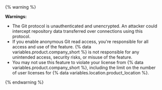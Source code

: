 {% warning %}

**Warnings:**

* The Git protocol is unauthenticated and unencrypted. An attacker could intercept repository data transferred over connections using this protocol.
* If you enable anonymous Git read access, you're responsible for all access and use of the feature. {% data variables.product.company_short %} is not responsible for any unintended access, security risks, or misuse of the feature.
* You may not use this feature to violate your license from {% data variables.product.company_short %}, including the limit on the number of user licenses for {% data variables.location.product_location %}.

{% endwarning %}
